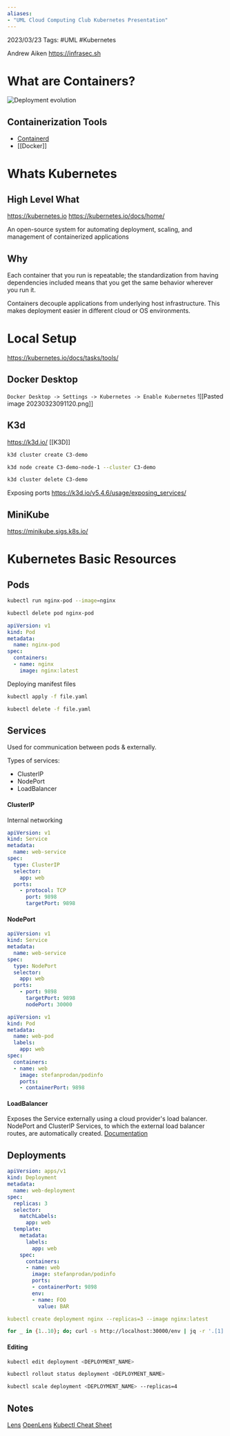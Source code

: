 ```yaml
---
aliases:
- "UML Cloud Computing Club Kubernetes Presentation"
---
```

2023/03/23
Tags: #UML #Kubernetes 

Andrew Aiken
https://infrasec.sh

# What are Containers?
![Deployment evolution](https://d33wubrfki0l68.cloudfront.net/26a177ede4d7b032362289c6fccd448fc4a91174/eb693/images/docs/container_evolution.svg)

## Containerization Tools
- [Containerd](https://containerd.io/)
- [[Docker]]

# Whats Kubernetes
## High Level What
https://kubernetes.io
https://kubernetes.io/docs/home/

An open-source system for automating deployment, scaling, and management of containerized applications

## Why
Each container that you run is repeatable; the standardization from having dependencies included means that you get the same behavior wherever you run it.

Containers decouple applications from underlying host infrastructure. This makes deployment easier in different cloud or OS environments.

# Local Setup
https://kubernetes.io/docs/tasks/tools/

## Docker Desktop
`Docker Desktop -> Settings -> Kubernetes -> Enable Kubernetes`
![[Pasted image 20230323091120.png]]

## K3d
https://k3d.io/
[[K3D]]

```bash
k3d cluster create C3-demo

k3d node create C3-demo-node-1 --cluster C3-demo

k3d cluster delete C3-demo
```

Exposing ports
https://k3d.io/v5.4.6/usage/exposing_services/

## MiniKube
https://minikube.sigs.k8s.io/


# Kubernetes Basic Resources
## Pods
```bash
kubectl run nginx-pod --image=nginx

kubectl delete pod nginx-pod
```

```yaml
apiVersion: v1
kind: Pod
metadata:
  name: nginx-pod
spec:
  containers:
  - name: nginx
    image: nginx:latest
```

Deploying manifest files
```bash
kubectl apply -f file.yaml

kubectl delete -f file.yaml
```


## Services
Used for communication between pods & externally.

Types of services:
- ClusterIP
- NodePort
- LoadBalancer

#### ClusterIP
Internal networking
```yaml
apiVersion: v1
kind: Service
metadata:
  name: web-service
spec:
  type: ClusterIP
  selector:
    app: web
  ports:
    - protocol: TCP
      port: 9898
      targetPort: 9898
```

#### NodePort
```yaml
apiVersion: v1
kind: Service
metadata:
  name: web-service
spec:
  type: NodePort
  selector:
    app: web
  ports:
    - port: 9898
      targetPort: 9898
      nodePort: 30000
```

```yaml
apiVersion: v1
kind: Pod
metadata:
  name: web-pod
  labels:
    app: web
spec:
  containers:
  - name: web
    image: stefanprodan/podinfo
    ports:
    - containerPort: 9898
```


#### LoadBalancer
Exposes the Service externally using a cloud provider's load balancer. NodePort and ClusterIP Services, to which the external load balancer routes, are automatically created.
[Documentation](https://kubernetes.io/docs/concepts/services-networking/service/#loadbalancer)


## Deployments
```yaml
apiVersion: apps/v1
kind: Deployment
metadata:
  name: web-deployment
spec:
  replicas: 3
  selector:
    matchLabels:
      app: web
  template:
    metadata:
      labels:
        app: web
    spec:
      containers:
      - name: web
        image: stefanprodan/podinfo
        ports:
        - containerPort: 9898
        env:
        - name: FOO
          value: BAR
```

```yaml
kubectl create deployment nginx --replicas=3 --image nginx:latest
```

```bash
for _ in {1..10}; do; curl -s http://localhost:30000/env | jq -r '.[1]'; done
```

#### Editing
```bash
kubectl edit deployment <DEPLOYMENT_NAME>

kubectl rollout status deployment <DEPLOYMENT_NAME>

kubectl scale deployment <DEPLOYMENT_NAME> --replicas=4
```


## Notes
[Lens](https://github.com/lensapp/lens)
[OpenLens](https://github.com/MuhammedKalkan/OpenLens)
[Kubectl Cheat Sheet](https://kubernetes.io/docs/reference/kubectl/cheatsheet/)
